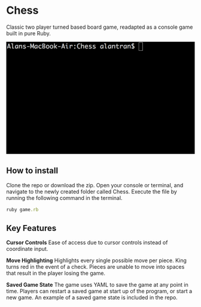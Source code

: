 # Chess

Classic two player turned based board game, readapted as a console game built in pure Ruby.

![wow these guys are bad players](/demo.gif)

## How to install

Clone the repo or download the zip. Open your console or terminal, and navigate to the newly created folder called Chess. Execute the file by running the following command in the terminal.

```ruby
ruby game.rb
```

## Key Features

**Cursor Controls** Ease of access due to cursor controls instead of coordinate input.

**Move Highlighting** Highlights every single possible move per piece. King turns red in the event of a check. Pieces are unable to move into spaces that result in the player losing the game.

**Saved Game State** The game uses YAML to save the game at any point in time. Players can restart a saved game at start up of the program, or start a new game. An example of a saved game state is included in the repo.
